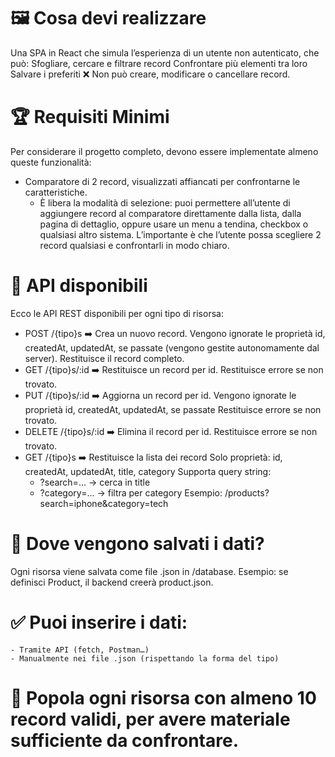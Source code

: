 # 🖼️ Cosa devi realizzare
Una SPA in React che simula l’esperienza di un utente non autenticato, che può:
  Sfogliare, cercare e filtrare record
  Confrontare più elementi tra loro
  Salvare i preferiti
  ❌ Non può creare, modificare o cancellare record.

# 🏆 Requisiti Minimi
Per considerare il progetto completo, devono essere implementate almeno queste funzionalità:
  <!--todo - Gestione di una risorsa definita in types.ts -->
  <!--todo - Lista dei record, che mostra solo le proprietà principali title e category, e include: -->
  <!--todo - Barra di ricerca per cercare nei titoli (title) -->
  <!--todo - Filtro per categoria (category) -->
  <!--todo - Ordinamento alfabetico per title o category (A-Z e Z-A) -->
  <!--todo - Pagina di dettaglio per ogni record, con visualizzazione estesa delle sue proprietà (es. price, description, brand, ecc.) -->
  - Comparatore di 2 record, visualizzati affiancati per confrontarne le caratteristiche. 
      - È libera la modalità di selezione: puoi permettere all’utente di aggiungere record al comparatore direttamente dalla lista, dalla pagina di dettaglio, oppure usare un menu a tendina, checkbox o qualsiasi altro sistema.
      L’importante è che l’utente possa scegliere 2 record qualsiasi e confrontarli in modo chiaro.
  <!--todo - Sistema di preferiti, sempre accessibile e aggiornabile in qualsiasi momento -->
  <!--todo - I preferiti devono essere consultabili in ogni sezione dell’app (es. tramite una sezione dedicata, un’icona fissa, o una sidebar) -->

# 🔧 API disponibili
Ecco le API REST disponibili per ogni tipo di risorsa:
  - POST /{tipo}s ➡️ Crea un nuovo record. Vengono ignorate le proprietà id, createdAt, updatedAt, se passate (vengono gestite autonomamente dal server). Restituisce il record completo.
  - GET /{tipo}s/:id ➡️ Restituisce un record per id. Restituisce errore se non trovato.
  - PUT /{tipo}s/:id ➡️ Aggiorna un record per id. Vengono ignorate le proprietà id, createdAt, updatedAt, se passate Restituisce errore se non trovato.
  - DELETE /{tipo}s/:id ➡️ Elimina il record per id. Restituisce errore se non trovato.
  - GET /{tipo}s ➡️ Restituisce la lista dei record Solo proprietà: id, createdAt, updatedAt, title, category Supporta query string:
      - ?search=... → cerca in title
      - ?category=... → filtra per category
    Esempio: /products?search=iphone&category=tech

# 🔧 Dove vengono salvati i dati?
Ogni risorsa viene salvata come file .json in /database.
Esempio: se definisci Product, il backend creerà product.json.

# ✅ Puoi inserire i dati:
    - Tramite API (fetch, Postman…)
    - Manualmente nei file .json (rispettando la forma del tipo)
# 📌 Popola ogni risorsa con almeno 10 record validi, per avere materiale sufficiente da confrontare.
